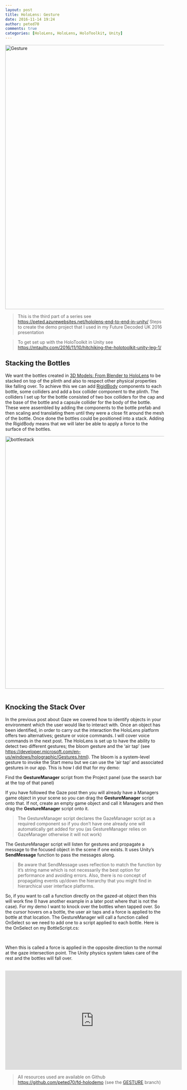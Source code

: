 ```yaml
---
layout: post
title: HoloLens: Gesture
date: 2016-11-14 19:24
author: peted70
comments: true
categories: [HoloLens, HoloLens, HoloToolkit, Unity]
---
```

<a href="http://peted.azurewebsites.net/wp-content/uploads/2016/11/Gesture.png"><img title="Gesture" style="border-left-width: 0px; border-right-width: 0px; background-image: none; border-bottom-width: 0px; padding-top: 0px; padding-left: 0px; display: inline; padding-right: 0px; border-top-width: 0px" border="0" alt="Gesture" src="http://peted.azurewebsites.net/wp-content/uploads/2016/11/Gesture_thumb.png" width="731" height="839"></a>  <blockquote> <p>This is the third part of a series see <a href="https://peted.azurewebsites.net/hololens-end-to-end-in-unity/">https://peted.azurewebsites.net/hololens-end-to-end-in-unity/</a></a> Steps to create the demo project that I used in my Future Decoded UK 2016 presentation</p></blockquote> <blockquote> <p>To get set up with the HoloToolkit in Unity see <a title="https://mtaulty.com/2016/11/10/hitchiking-the-holotoolkit-unity-leg-1/" href="https://mtaulty.com/2016/11/10/hitchiking-the-holotoolkit-unity-leg-1/">https://mtaulty.com/2016/11/10/hitchiking-the-holotoolkit-unity-leg-1/</a></p></blockquote> <h2>Stacking the Bottles</h2> <p>We want the bottles created in <a href="http://peted.azurewebsites.net/3d-models-from-blender-to-hololens/" target="_blank">3D Models: From Blender to HoloLens</a> to be stacked on top of the plinth and also to respect other physical properties like falling over. To achieve this we can add <a href="https://docs.unity3d.com/Manual/class-Rigidbody.html" target="_blank">RigidBody</a> components to each bottle, some colliders and add a box collider component to the plinth. The colliders I set up for the bottle consisted of two box colliders for the cap and the base of the bottle and a capsule collider for the body of the bottle. These were assembled by adding the components to the bottle prefab and then scaling and translating them until they were a close fit around the mesh of the bottle. Once done the bottles could be positioned into a stack. Adding the RigidBody means that we will later be able to apply a force to the surface of the bottles.</p> <p><a href="http://peted.azurewebsites.net/wp-content/uploads/2016/11/bottlestack.png"><img title="bottlestack" style="border-top: 0px; border-right: 0px; background-image: none; border-bottom: 0px; padding-top: 0px; padding-left: 0px; border-left: 0px; display: inline; padding-right: 0px" border="0" alt="bottlestack" src="http://peted.azurewebsites.net/wp-content/uploads/2016/11/bottlestack_thumb.png" width="728" height="802"></a>&nbsp; </p> <h2>Knocking the Stack Over</h2> <p>In the previous post about Gaze we covered how to identify objects in your environment which the user would like to interact with. Once an object has been identified, in order to carry out the interaction the HoloLens platform offers two alternatives; gesture or voice commands. I will cover voice commands in the next post. The HoloLens is set up to have the ability to detect two different gestures; the bloom gesture and the ‘air tap’ (see <a title="https://developer.microsoft.com/en-us/windows/holographic/Gestures.html" href="https://developer.microsoft.com/en-us/windows/holographic/Gestures.html">https://developer.microsoft.com/en-us/windows/holographic/Gestures.html</a>). The bloom is a system-level gesture to invoke the Start menu but we can use the ‘air tap’ and associated gestures in our app. This is how I did that for my demo:</p> <p>Find the <strong>GestureManager</strong> script from the Project panel (use the search bar at the top of that panel)</p> <p>If you have followed the Gaze post then you will already have a Managers game object in your scene so you can drag the <strong>GestureManager</strong> script onto that. If not, create an empty game object and call it Managers and then drag the <strong>GestureManager</strong> script onto it. </p> <blockquote> <p>The GestureManager script declares the GazeManager script as a required component so if you don’t have one already one will automatically get added for you (as GestureManager relies on GazeManager otherwise it will not work)</p></blockquote> <p>The GestureManager script will listen for gestures and propagate a message to the focused object in the scene if one exists. It uses Unity’s <strong>SendMessage</strong> function to pass the messages along.</p> <blockquote> <p>Be aware that SendMessage uses reflection to match the function by it’s string name which is not necessarily the best option for performance and avoiding errors. Also, there is no concept of propagating events up/down the hierarchy that you might find in hierarchical user interface platforms. </p></blockquote> <p>So, if you want to call a function directly on the gazed-at object then this will work fine (I have another example in a later post where that is not the case). For my demo I want to knock over the bottles when tapped over. So the cursor hovers on a bottle, the user air taps and a force is applied to the bottle at that location. The GestureManager will call a function called OnSelect so we need to add one to a script applied to each bottle. Here is the OnSelect on my BottleScript.cs:</p><script src="https://gist.github.com/peted70/c27878f026fa8b3395093ef1c3304196.js"></script> <p>&nbsp; </p> <p>When this is called a force is applied in the opposite direction to the normal at the gaze intersection point. The Unity physics system takes care of the rest and the bottles will fall over. </p> <p>&nbsp;<iframe height="315" src="https://www.youtube.com/embed/RUFXjiezYaw" frameborder="0" width="560" allowfullscreen></iframe></p> <blockquote> <p>All resources used are available on Github <a href="https://github.com/peted70/fd-holodemo">https://github.com/peted70/fd-holodemo</a> (see the <a href="https://github.com/peted70/fd-holodemo/tree/GESTURE" target="_blank">GESTURE</a> branch)</p></blockquote>
